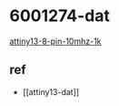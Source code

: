 
# 6001274-dat

[attiny13-8-pin-10mhz-1k](https://www.electrodragon.com/product/attiny13-8-pin-10mhz-1k-4ad/)


## ref 

- [[attiny13-dat]]